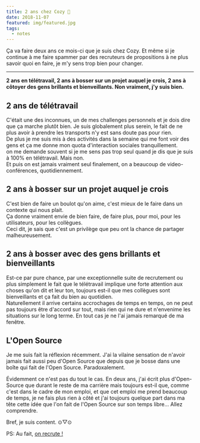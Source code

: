 ```yaml
---
title: 2 ans chez Cozy 🎂
date: 2018-11-07
featured: img/featured.jpg
tags:
  - notes
---
```


Ça va faire deux ans ce mois-ci que je suis chez Cozy. Et même si je continue à me faire spammer par des recruteurs de propositions à ne plus savoir quoi en faire, je m'y sens trop bien pour changer.

---

**2 ans en télétravail, 2 ans à bosser sur un projet auquel je crois, 2 ans à côtoyer des gens brillants et bienveillants. Non vraiment, j'y suis bien.**

## 2 ans de télétravail

C'était une des inconnues, un de mes challenges personnels et je dois dire que ça marche plutôt bien. Je suis globalement plus serein, le fait de ne plus avoir à prendre les transports n'y est sans doute pas pour rien.  
De plus je me suis mis à des activités dans la semaine qui me font voir des gens et ça me donne mon quota d'interaction sociales tranquillement.  
 on me demande souvent si je me sens pas trop seul quand je dis que je suis à 100% en télétravail. Mais non.  
Et puis on est jamais vraiment seul finalement, on a beaucoup de video-conférences, quotidiennement.

## 2 ans à bosser sur un projet auquel je crois

C'est bien de faire un boulot qu'on aime, c'est mieux de le faire dans un contexte qui nous plait.  
Ça donne vraiment envie de bien faire, de faire plus, pour moi, pour les utilisateurs, pour les collègues.  
Ceci dit, je sais que c'est un privilège que peu ont la chance de partager malheureusement.

## 2 ans à bosser avec des gens brillants et bienveillants

Est-ce par pure chance, par une exceptionnelle suite de recrutement ou plus simplement le fait que le télétravail implique une forte attention aux choses qu'on dit et leur ton, toujours est-il que mes collègues sont bienveillants et ça fait du bien au quotidien.  
Naturellement il arrive certains accrochages de temps en temps, on ne peut pas toujours être d'accord sur tout, mais rien qui ne dure et n'envenime les situations sur le long terme. En tout cas je ne l'ai jamais remarqué de ma fenêtre.

## L'Open Source

Je me suis fait la réflexion récemment. J'ai la vilaine sensation de n'avoir jamais fait aussi peu d'Open Source que depuis que je bosse dans une boîte qui fait de l'Open Source. Paradoxalement.

Évidemment ce n'est pas du tout le cas. En deux ans, j'ai écrit plus d'Open-Source que durant le reste de ma carrière mais toujours est-il que, comme c'est dans le cadre de mon emploi, et que cet emploi me prend beaucoup de temps, je ne fais plus rien à côté et j'ai toujours quelque part dans ma tête cette idée que l'on fait de l'Open Source sur son temps libre… Allez comprendre.

Bref, je suis content. ⊙▽⊙

PS: Au fait, [on recrute !](https://www.welcometothejungle.co/companies/cozy-cloud)
